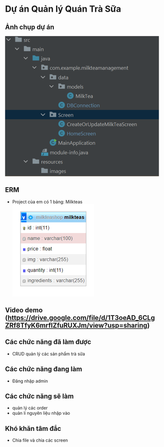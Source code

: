 # Dự án Quản lý Quán Trà Sữa

## Ảnh chụp dự án
![Project Structure](src/main/resources/images/project_structure.png)
## ERM
- Project của em có 1 bảng: Milkteas <br/>
![ERM Picture](src/main/resources/images/ERM.png)
## Video demo (https://drive.google.com/file/d/1T3oeAD_6CLgZRf8TfyK6mrfIZfuRUXJm/view?usp=sharing)
## Các chức năng đã làm được
- CRUD quản lý các sản phẩm trà sữa
## Các chức năng đang làm
- Đăng nhập admin
## Các chức năng sẽ làm
- quản lý các order
- quản lí nguyên liệu nhập vào
## Khó khăn tâm đắc
- Chia file và chia các screen
